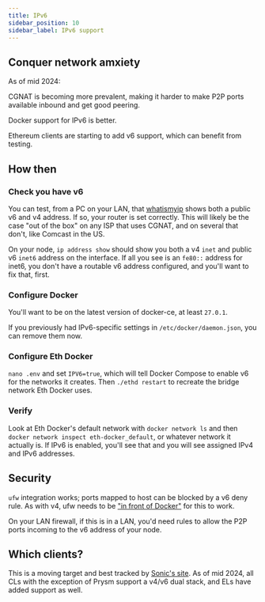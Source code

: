 ```yaml
---
title: IPv6
sidebar_position: 10
sidebar_label: IPv6 support
---
```


## Conquer network amxiety

As of mid 2024:

CGNAT is becoming more prevalent, making it harder to make P2P ports available inbound and get good peering.

Docker support for IPv6 is better.

Ethereum clients are starting to add v6 support, which can benefit from testing.

## How then

### Check you have v6

You can test, from a PC on your LAN, that [whatismyip](https://whatismyip.com) shows both a public v6 and v4 address.
If so, your router is set correctly. This will likely be the case "out of the box" on any ISP that uses CGNAT, and on
several that don't, like Comcast in the US.

On your node, `ip address show` should show you both a v4 `inet` and public v6 `inet6` address on the interface. If
all you see is an `fe80::` address for inet6, you don't have a routable v6 address configured, and you'll want to fix
that, first.

### Configure Docker

You'll want to be on the latest version of docker-ce, at least `27.0.1`.

If you previously had IPv6-specific settings in `/etc/docker/daemon.json`, you can remove them now.

### Configure Eth Docker

`nano .env` and set `IPV6=true`, which will tell Docker Compose to enable v6 for the networks it creates. Then
`./ethd restart` to recreate the bridge network Eth Docker uses.

### Verify

Look at Eth Docker's default network with `docker network ls` and then `docker network inspect eth-docker_default`,
or whatever network it actually is. If IPv6 is enabled, you'll see that and you will see assigned IPv4 and IPv6
addresses.

## Security

`ufw` integration works; ports mapped to host can be blocked by a v6 deny rule. As with v4, ufw needs to be
["in front of Docker"](../Support/Cloud.md) for this to work.

On your LAN firewall, if this is in a LAN, you'd need rules to allow the P2P ports incoming to the v6 address of your
node.

## Which clients?

This is a moving target and best tracked by [Sonic's site](https://ipv6eth.info). As of mid 2024, all CLs with
the exception of Prysm support a v4/v6 dual stack, and ELs have added support as well.
